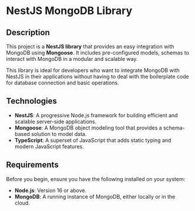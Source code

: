 # NestJS MongoDB Library

## Description

This project is a **NestJS library** that provides an easy integration with MongoDB using **Mongoose**. It includes pre-configured models, schemas to interact with MongoDB in a modular and scalable way.

This library is ideal for developers who want to integrate MongoDB with NestJS in their applications without having to deal with the boilerplate code for database connection and basic operations.

## Technologies

- **NestJS**: A progressive Node.js framework for building efficient and scalable server-side applications.
- **Mongoose**: A MongoDB object modeling tool that provides a schema-based solution to model data.
- **TypeScript**: A superset of JavaScript that adds static typing and modern JavaScript features.

## Requirements

Before you begin, ensure you have the following installed on your system:

- **Node.js**: Version 16 or above.
- **MongoDB**: A running instance of MongoDB, either locally or in the cloud.